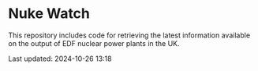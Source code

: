 # Nuke Watch

This repository includes code for retrieving the latest information available on the output of EDF nuclear power plants in the UK.

Last updated: 2024-10-26 13:18